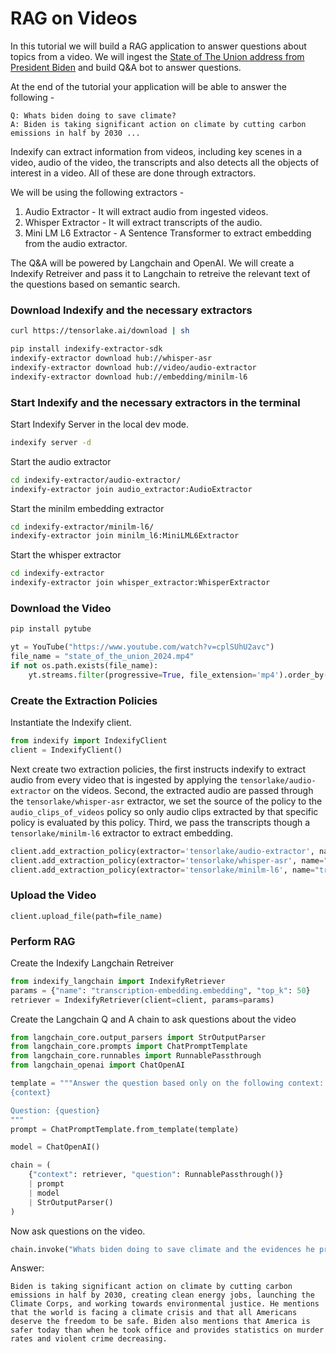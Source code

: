 # RAG on Videos

In this tutorial we will build a RAG application to answer questions about topics from a video. We will ingest the [State of The Union address from President Biden](https://www.youtube.com/watch?v=cplSUhU2avc) and build Q&A bot to answer questions.

At the end of the tutorial your application will be able to answer the following -
```text
Q: Whats biden doing to save climate?
A: Biden is taking significant action on climate by cutting carbon emissions in half by 2030 ...
```

Indexify can extract information from videos, including key scenes in a video, audio of the video, the transcripts and also detects all the objects of interest in a video. All of these are done through extractors. 

We will be using the following extractors - 

1. Audio Extractor - It will extract audio from ingested videos.
2. Whisper Extractor - It will extract transcripts of the audio.
3. Mini LM L6 Extractor - A Sentence Transformer to extract embedding from the audio extractor.

The Q&A will be powered by Langchain and OpenAI. We will create a Indexify Retreiver and pass it to Langchain to retreive the relevant text of the questions based on semantic search.

### Download Indexify and the necessary extractors
```bash
curl https://tensorlake.ai/download | sh

pip install indexify-extractor-sdk
indexify-extractor download hub://whisper-asr
indexify-extractor download hub://video/audio-extractor
indexify-extractor download hub://embedding/minilm-l6
```

### Start Indexify and the necessary extractors in the terminal
Start Indexify Server in the local dev mode.
```bash
indexify server -d
```
Start the audio extractor
```bash
cd indexify-extractor/audio-extractor/
indexify-extractor join audio_extractor:AudioExtractor
```
Start the minilm embedding extractor
```bash
cd indexify-extractor/minilm-l6/
indexify-extractor join minilm_l6:MiniLML6Extractor
```

Start the whisper extractor
```bash
cd indexify-extractor
indexify-extractor join whisper_extractor:WhisperExtractor
```

### Download the Video
```bash
pip install pytube
```

```python
yt = YouTube("https://www.youtube.com/watch?v=cplSUhU2avc")
file_name = "state_of_the_union_2024.mp4"
if not os.path.exists(file_name):
    yt.streams.filter(progressive=True, file_extension='mp4').order_by('resolution').desc().first().download(filename=file_name)
```

### Create the Extraction Policies
Instantiate the Indexify client.
```python
from indexify import IndexifyClient
client = IndexifyClient()
```

Next create two extraction policies, the first instructs indexify to extract audio from every video that is ingested by applying the `tensorlake/audio-extractor` on the videos.
Second, the extracted audio are passed through the `tensorlake/whisper-asr` extractor, we set the source of the policy to the `audio_clips_of_videos` policy so only audio clips extracted by that specific policy is evaluated by this policy.
Third, we pass the transcripts though a `tensorlake/minilm-l6` extractor to extract embedding. 

```python
client.add_extraction_policy(extractor='tensorlake/audio-extractor', name="audio_clips_of_videos")
client.add_extraction_policy(extractor='tensorlake/whisper-asr', name="audio-transcription", content_source='audio_clips_of_videos')
client.add_extraction_policy(extractor='tensorlake/minilm-l6', name="transcription-embedding", content_source='audio-transcription', input_params={'chunk_size': 2000, 'overlap': 200})
```


### Upload the Video
```
client.upload_file(path=file_name)
```

### Perform RAG
Create the Indexify Langchain Retreiver
```python
from indexify_langchain import IndexifyRetriever
params = {"name": "transcription-embedding.embedding", "top_k": 50}
retriever = IndexifyRetriever(client=client, params=params)
```

Create the Langchain Q and A chain to ask questions about the video
```python
from langchain_core.output_parsers import StrOutputParser
from langchain_core.prompts import ChatPromptTemplate
from langchain_core.runnables import RunnablePassthrough
from langchain_openai import ChatOpenAI
```

```python
template = """Answer the question based only on the following context:
{context}

Question: {question}
"""
prompt = ChatPromptTemplate.from_template(template)

model = ChatOpenAI()

chain = (
    {"context": retriever, "question": RunnablePassthrough()}
    | prompt
    | model
    | StrOutputParser()
)
```

Now ask questions on the video.
```python
chain.invoke("Whats biden doing to save climate and the evidences he provides?")
```

Answer:
```text
Biden is taking significant action on climate by cutting carbon emissions in half by 2030, creating clean energy jobs, launching the Climate Corps, and working towards environmental justice. He mentions that the world is facing a climate crisis and that all Americans deserve the freedom to be safe. Biden also mentions that America is safer today than when he took office and provides statistics on murder rates and violent crime decreasing.
```
